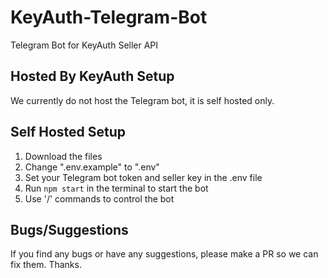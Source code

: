 # KeyAuth-Telegram-Bot
Telegram Bot for KeyAuth Seller API

## Hosted By KeyAuth Setup
We currently do not host the Telegram bot, it is self hosted only.

## Self Hosted Setup
1. Download the files
2. Change ".env.example" to ".env"
3. Set your Telegram bot token and seller key in the .env file
4. Run ```npm start``` in the terminal to start the bot
5. Use '/' commands to control the bot

## Bugs/Suggestions
If you find any bugs or have any suggestions, please make a PR so we can fix them. Thanks. 
